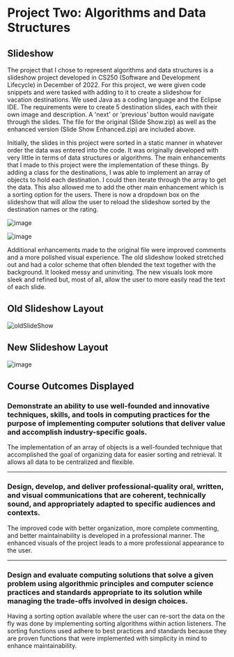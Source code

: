 # Project Two: Algorithms and Data Structures

## Slideshow ##

The project that I chose to represent algorithms and data structures is a slideshow project developed in CS250 (Software and Development Lifecycle) in December of 2022. For this project, we were given code snippets and were tasked with adding to it to create a slideshow for vacation destinations. We used Java as a coding language and the Eclipse IDE. The requirements were to create 5 destination slides, each with their own image and description. A 'next' or 'previous' button would navigate through the slides. The file for the original (Slide Show.zip) as well as the enhanced version (Slide Show Enhanced.zip) are included above.

Initially, the slides in this project were sorted in a static manner in whatever order the data was entered into the code. It was originally developed with very little in terms of data structures or algorithms. The main enhancements that I made to this project were the implementation of these things. By adding a class for the destinations, I was able to implement an array of objects to hold each destination. I could then iterate through the array to get the data. This also allowed me to add the other main enhancement which is a sorting option for the users. There is now a dropdown box on the slideshow that will allow the user to reload the slideshow sorted by the destination names or the rating.

![image](https://github.com/user-attachments/assets/686f5a90-b0a4-41ac-9136-f613a7865dbc)

![image](https://github.com/user-attachments/assets/b5aafbea-ab37-4d3c-b30e-a63c743e4a85)

Additional enhancements made to the original file were improved comments and a more polished visual experience. The old slideshow looked stretched out and had a color scheme that often blended the text together with the background. It looked messy and uninviting. The new visuals look more sleek and refined but, most of all, allow the user to more easily read the text of each slide.

Old Slideshow Layout
----
![oldSlideShow](https://github.com/user-attachments/assets/aac973af-7fe2-44a2-a687-45a3ba825ae2)


New Slideshow Layout
----
![image](https://github.com/user-attachments/assets/d9cf1cde-50d8-4f85-b6c0-822de302eff3)

Course Outcomes Displayed
---
### Demonstrate an ability to use well-founded and innovative techniques, skills, and tools in computing practices for the purpose of implementing computer solutions that deliver value and accomplish industry-specific goals. ###

The implementation of an array of objects is a well-founded technique that accomplished the goal of organizing data for easier sorting and retrieval. It allows all data to be centralized and flexible.


---
### Design, develop, and deliver professional-quality oral, written, and visual communications that are coherent, technically sound, and appropriately adapted to specific audiences and contexts. ###

The improved code with better organization, more complete commenting, and better maintainability is developed in a professional manner. The enhanced visuals of the project leads to a more professional appearance to the user.


---
### Design and evaluate computing solutions that solve a given problem using algorithmic principles and computer science practices and standards appropriate to its solution while managing the trade-offs involved in design choices. ###

Having a sorting option available where the user can re-sort the data on the fly was done by implementing sorting algorithms within action listeners. The sorting functions used adhere to best practices and standards because they are proven functions that were implemented with simplicity in mind to enhance maintainability.
